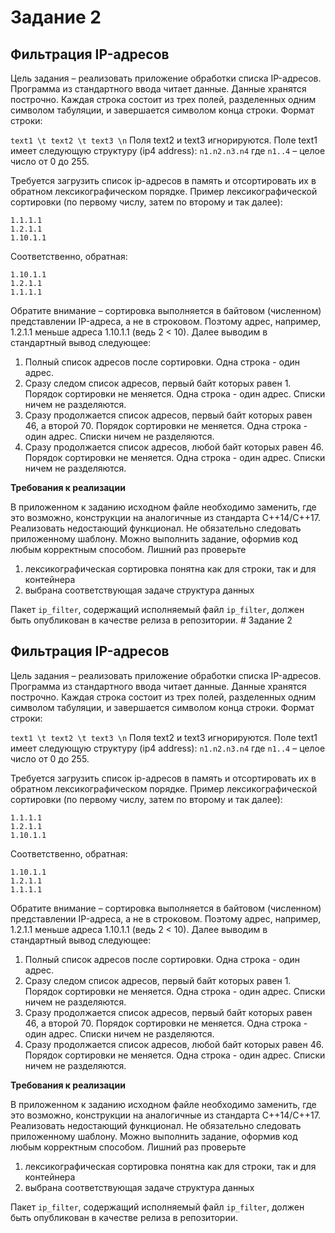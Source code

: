 # Задание 2
## Фильтрация IP-адресов
Цель задания – реализовать приложение обработки списка IP-адресов.
Программа из стандартного ввода читает данные. Данные хранятся построчно. Каждая строка
состоит из трех полей, разделенных одним символом табуляции, и завершается символом конца
строки. Формат строки:

`text1 \t text2 \t text3 \n`
Поля text2 и text3 игнорируются. Поле text1 имеет следующую структуру (ip4 address):
`n1.n2.n3.n4`
где `n1..4` – целое число от 0 до 255.

Требуется загрузить список ip-адресов в память и отсортировать их в обратном
лексикографическом порядке. Пример лексикографической сортировки (по первому числу, затем
по второму и так далее):

```
1.1.1.1
1.2.1.1
1.10.1.1
```
Соответственно, обратная:
```
1.10.1.1
1.2.1.1
1.1.1.1
```

Обратите внимание – сортировка выполняется в байтовом (численном) представлении IP-адреса,
а не в строковом. Поэтому адрес, например, 1.2.1.1 меньше адреса 1.10.1.1 (ведь 2 < 10).
Далее выводим в стандартный вывод следующее:

1. Полный список адресов после сортировки. Одна строка - один адрес.
2. Сразу следом список адресов, первый байт которых равен 1. Порядок сортировки не меняется.
   Одна строка - один адрес. Списки ничем не разделяются.
3. Сразу продолжается список адресов, первый байт которых равен 46, а второй 70. Порядок
   сортировки не меняется. Одна строка - один адрес. Списки ничем не разделяются.
4. Сразу продолжается список адресов, любой байт которых равен 46. Порядок сортировки не
   меняется. Одна строка - один адрес. Списки ничем не разделяются.

**Требования к реализации**

В приложенном к заданию исходном файле необходимо заменить, где это возможно,
конструкции на аналогичные из стандарта С++14/C++17. Реализовать недостающий функционал.
Не обязательно следовать приложенному шаблону. Можно выполнить задание, оформив код
любым корректным способом.
Лишний раз проверьте
1. лексикографическая сортировка понятна как для строки, так и для контейнера
2. выбрана соответствующая задаче структура данных

Пакет `ip_filter`, содержащий исполняемый файл `ip_filter`, должен быть опубликован в качестве
релиза в репозитории. # Задание 2
## Фильтрация IP-адресов
Цель задания – реализовать приложение обработки списка IP-адресов.
Программа из стандартного ввода читает данные. Данные хранятся построчно. Каждая строка
состоит из трех полей, разделенных одним символом табуляции, и завершается символом конца
строки. Формат строки:

`text1 \t text2 \t text3 \n`
Поля text2 и text3 игнорируются. Поле text1 имеет следующую структуру (ip4 address):
`n1.n2.n3.n4`
где `n1..4` – целое число от 0 до 255.

Требуется загрузить список ip-адресов в память и отсортировать их в обратном
лексикографическом порядке. Пример лексикографической сортировки (по первому числу, затем
по второму и так далее):

```
1.1.1.1
1.2.1.1
1.10.1.1
```
Соответственно, обратная:
```
1.10.1.1
1.2.1.1
1.1.1.1
```

Обратите внимание – сортировка выполняется в байтовом (численном) представлении IP-адреса,
а не в строковом. Поэтому адрес, например, 1.2.1.1 меньше адреса 1.10.1.1 (ведь 2 < 10).
Далее выводим в стандартный вывод следующее:

1. Полный список адресов после сортировки. Одна строка - один адрес.
2. Сразу следом список адресов, первый байт которых равен 1. Порядок сортировки не меняется.
   Одна строка - один адрес. Списки ничем не разделяются.
3. Сразу продолжается список адресов, первый байт которых равен 46, а второй 70. Порядок
   сортировки не меняется. Одна строка - один адрес. Списки ничем не разделяются.
4. Сразу продолжается список адресов, любой байт которых равен 46. Порядок сортировки не
   меняется. Одна строка - один адрес. Списки ничем не разделяются.

**Требования к реализации**

В приложенном к заданию исходном файле необходимо заменить, где это возможно,
конструкции на аналогичные из стандарта С++14/C++17. Реализовать недостающий функционал.
Не обязательно следовать приложенному шаблону. Можно выполнить задание, оформив код
любым корректным способом.
Лишний раз проверьте
1. лексикографическая сортировка понятна как для строки, так и для контейнера
2. выбрана соответствующая задаче структура данных

Пакет `ip_filter`, содержащий исполняемый файл `ip_filter`, должен быть опубликован в качестве
релиза в репозитории. 